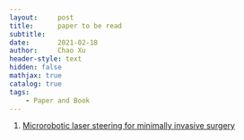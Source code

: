 ```yaml
---
layout:     post
title:      paper to be read
subtitle:   
date:       2021-02-18
author:     Chao Xu
header-style: text
hidden: false
mathjax: true
catalog: true
tags:
    - Paper and Book
---
```


1. [Microrobotic laser steering for minimally invasive surgery](https://robotics.sciencemag.org/content/6/50/eabd5476)

